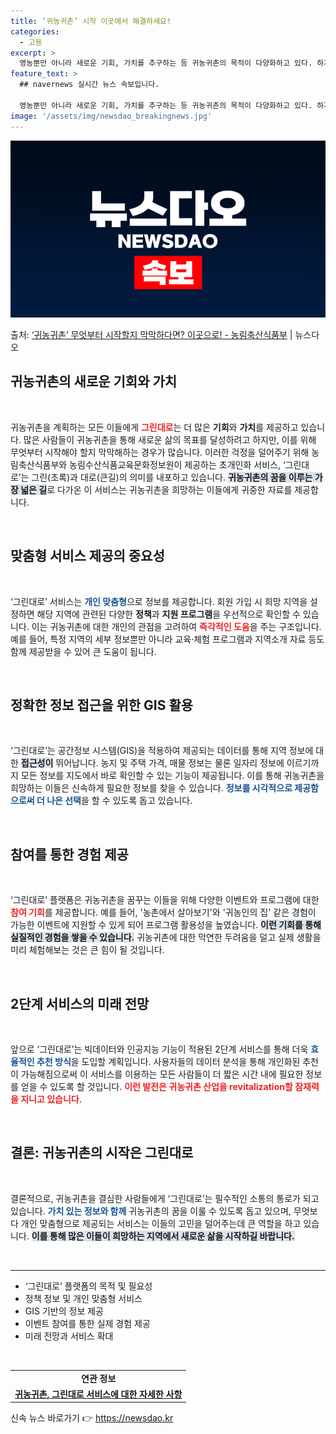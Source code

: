 ```yaml
---
title: ‘귀농귀촌’ 시작 이곳에서 해결하세요!
categories:
  - 고용
excerpt: >
  영농뿐만 아니라 새로운 기회, 가치를 추구하는 등 귀농귀촌의 목적이 다양화하고 있다. 하지만 준비부터 실행까…
feature_text: >
  ## navernews 실시간 뉴스 속보입니다.

  영농뿐만 아니라 새로운 기회, 가치를 추구하는 등 귀농귀촌의 목적이 다양화하고 있다. 하지만 준비부터 실행까…
image: '/assets/img/newsdao_breakingnews.jpg'
---
```


![뉴스다오 속보](/assets/img/newsdao_breakingnews.jpg)

<p>출처: <a href="https://newsdao.kr/1626" rel="dofollow">‘귀농귀촌’ 무엇부터 시작할지 막막하다면? 이곳으로! - 농림축산식품부</a> | 뉴스다오</p>

<h2 data-ke-size="size26">귀농귀촌의 새로운 기회와 가치</h2>

<p data-ke-size="size16">&nbsp;</p>

<p data-ke-size="size16">귀농귀촌을 계획하는 모든 이들에게 <b><span style="color: #ee2323;">그린대로</span></b>는 더 많은 <b>기회</b>와 <b>가치</b>를 제공하고 있습니다. 많은 사람들이 귀농귀촌을 통해 새로운 삶의 목표를 달성하려고 하지만, 이를 위해 무엇부터 시작해야 할지 막막해하는 경우가 많습니다. 이러한 걱정을 덜어주기 위해 농림축산식품부와 농림수산식품교육문화정보원이 제공하는 초개인화 서비스, ‘그린대로’는 그린(초록)과 대로(큰길)의 의미를 내포하고 있습니다. <b><span style="background-color: #21538527;">귀농귀촌의 꿈을 이루는 가장 넓은 길</span></b>로 다가온 이 서비스는 귀농귀촌을 희망하는 이들에게 귀중한 자료를 제공합니다.</p>

<p data-ke-size="size16">&nbsp;</p>

<h2 data-ke-size="size26">맞춤형 서비스 제공의 중요성</h2>

<p data-ke-size="size16">&nbsp;</p>

<p data-ke-size="size16">‘그린대로’ 서비스는 <b><span style="color: #1a5490;">개인 맞춤형</span></b>으로 정보를 제공합니다. 회원 가입 시 희망 지역을 설정하면 해당 지역에 관련된 다양한 <b>정책</b>과 <b>지원 프로그램</b>을 우선적으로 확인할 수 있습니다. 이는 귀농귀촌에 대한 개인의 관점을 고려하여 <b><span style="color: #ee2323;">즉각적인 도움</span></b>을 주는 구조입니다. 예를 들어, 특정 지역의 세부 정보뿐만 아니라 교육·체험 프로그램과 지역소개 자료 등도 함께 제공받을 수 있어 큰 도움이 됩니다.</p>

<p data-ke-size="size16">&nbsp;</p>

<h2 data-ke-size="size26">정확한 정보 접근을 위한 GIS 활용</h2>

<p data-ke-size="size16">&nbsp;</p>

<p data-ke-size="size16">‘그린대로’는 공간정보 시스템(GIS)을 적용하여 제공되는 데이터를 통해 지역 정보에 대한 <b><span style="background-color: #21538527;">접근성이</span></b> 뛰어납니다. 농지 및 주택 가격, 매물 정보는 물론 일자리 정보에 이르기까지 모든 정보를 지도에서 바로 확인할 수 있는 기능이 제공됩니다. 이를 통해 귀농귀촌을 희망하는 이들은 신속하게 필요한 정보를 찾을 수 있습니다. <b><span style="color: #1a5490;">정보를 시각적으로 제공함으로써 더 나은 선택</span></b>을 할 수 있도록 돕고 있습니다.</p>

<p data-ke-size="size16">&nbsp;</p>

<h2 data-ke-size="size26">참여를 통한 경험 제공</h2>

<p data-ke-size="size16">&nbsp;</p>

<p data-ke-size="size16">‘그린대로’ 플랫폼은 귀농귀촌을 꿈꾸는 이들을 위해 다양한 이벤트와 프로그램에 대한 <b><span style="color: #ee2323;">참여 기회</span></b>를 제공합니다. 예를 들어, '농촌에서 살아보기'와 '귀농인의 집' 같은 경험이 가능한 이벤트에 지원할 수 있게 되어 프로그램 활용성을 높였습니다. <b><span style="background-color: #21538527;">이런 기회를 통해 실질적인 경험을 쌓을 수 있습니다.</span></b> 귀농귀촌에 대한 막연한 두려움을 덜고 실제 생활을 미리 체험해보는 것은 큰 힘이 될 것입니다.</p>

<p data-ke-size="size16">&nbsp;</p>

<h2 data-ke-size="size26">2단계 서비스의 미래 전망</h2>

<p data-ke-size="size16">&nbsp;</p>

<p data-ke-size="size16">앞으로 ‘그린대로’는 빅데이터와 인공지능 기능이 적용된 2단계 서비스를 통해 더욱 <b><span style="color: #1a5490;">효율적인 추천 방식</span></b>을 도입할 계획입니다. 사용자들의 데이터 분석을 통해 개인화된 추천이 가능해짐으로써 이 서비스를 이용하는 모든 사람들이 더 짧은 시간 내에 필요한 정보를 얻을 수 있도록 할 것입니다. <b><span style="color: #ee2323;">이런 발전은 귀농귀촌 산업을 revitalization할 잠재력을 지니고 있습니다.</span></b></p>

<p data-ke-size="size16">&nbsp;</p>

<h2 data-ke-size="size26">결론: 귀농귀촌의 시작은 그린대로</h2>

<p data-ke-size="size16">&nbsp;</p>

<p data-ke-size="size16">결론적으로, 귀농귀촌을 결심한 사람들에게 ‘그린대로’는 필수적인 소통의 통로가 되고 있습니다. <b><span style="color: #1a5490;">가치 있는 정보와 함께</span></b> 귀농귀촌의 꿈을 이룰 수 있도록 돕고 있으며, 무엇보다 개인 맞춤형으로 제공되는 서비스는 이들의 고민을 덜어주는데 큰 역할을 하고 있습니다. <b><span style="background-color: #21538527;">이를 통해 많은 이들이 희망하는 지역에서 새로운 삶을 시작하길 바랍니다.</span></b></p>

<p data-ke-size="size16">&nbsp;</p>

<hr />

<ul>
    <li>‘그린대로’ 플랫폼의 목적 및 필요성</li>
    <li>정책 정보 및 개인 맞춤형 서비스</li>
    <li>GIS 기반의 정보 제공</li>
    <li>이벤트 참여를 통한 실제 경험 제공</li>
    <li>미래 전망과 서비스 확대</li>
</ul>

<p data-ke-size="size16">&nbsp;</p>

<table style="width:100%;">
    <tr>
        <td style="text-align: center; height: 17px;"><b>연관 정보</b></td>
    </tr>
    <tr>
        <td style="text-align: center; height: 17px;"><b><a href="https://newsdao.kr/1626">귀농귀촌, 그린대로 서비스에 대한 자세한 사항</a></b></td>
    </tr>
</table> 

신속 뉴스 바로가기 👉 <a href="https://newsdao.kr" rel="dofollow">https://newsdao.kr</a>



